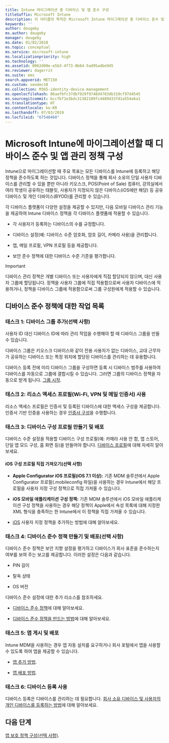 ```yaml
---
title: Intune 마이그레이션 중 디바이스 및 앱 준수 구성
titleSuffix: Microsoft Intune
description: 이 아티클의 목적은 Microsoft Intune 마이그레이션 중 디바이스 준수 및 앱 관리 정책을 구성하는 데 필요한 단계를 제공하는 것입니다.
keywords: ''
author: dougeby
ms.author: dougeby
manager: dougeby
ms.date: 01/02/2018
ms.topic: conceptual
ms.service: microsoft-intune
ms.localizationpriority: high
ms.technology: ''
ms.assetid: 0062d08e-e5b3-4f73-8b64-5ad95adbe945
ms.reviewer: dagerrit
ms.suite: ems
search.appverid: MET150
ms.custom: seodec18
ms.collection: M365-identity-device-management
ms.openlocfilehash: 86aefbfc37db7929f9748d4783db319cf97d4545
ms.sourcegitcommit: bccfbf1e3bdc31382189fc4489d337d1a554e6a1
ms.translationtype: HT
ms.contentlocale: ko-KR
ms.lasthandoff: 07/03/2019
ms.locfileid: "67548460"
---
```

# <a name="configure-device-compliance-and-app-management-policies-when-migrating-to-microsoft-intune"></a>Microsoft Intune에 마이그레이션할 때 디바이스 준수 및 앱 관리 정책 구성

Intune으로 마이그레이션할 때 주요 목표는 모든 디바이스를 Intune에 등록하고 해당 정책을 준수하도록 하는 것입니다. 디바이스 정책을 통해 회사 소유의 단일 사용자 디바이스를 관리할 수 있을 뿐만 아니라 키오스크, POS(Point of Sale) 컴퓨터, 강의실에서 여러 학생이 공유하는 태블릿, 사용자가 지정되지 않은 디바이스(iOS에만 해당) 등 공유 디바이스 및 개인 디바이스(BYOD)를 관리할 수 있습니다.

각 디바이스 플랫폼이 다양한 설정을 제공할 수 있지만, 다음 모바일 디바이스 관리 기능을 제공하여 Intune 디바이스 정책을 각 디바이스 플랫폼에 적용할 수 있습니다.

- 각 사용자가 등록하는 디바이스의 수를 규정합니다.

- 디바이스 설정(예: 디바이스 수준 암호화, 암호 길이, 카메라 사용)을 관리합니다.

- 앱, 메일 프로필, VPN 프로필 등을 제공합니다.

- 보안 준수 정책에 대한 디바이스 수준 기준을 평가합니다.

> [!IMPORTANT]
> 디바이스 관리 정책은 개별 디바이스 또는 사용자에게 직접 할당되지 않으며, 대신 사용자 그룹에 할당됩니다. 정책을 사용자 그룹에 직접 적용함으로써 사용자 디바이스에 적용하거나, 정책을 디바이스 그룹에 적용함으로써 그룹 구성원에게 적용할 수 있습니다.

## <a name="task-list-for-device-compliance-policies"></a>디바이스 준수 정책에 대한 작업 목록

### <a name="task-1-add-device-groups-optional"></a>태스크 1: 디바이스 그룹 추가(선택 사항)

사용자 ID 대신 디바이스 ID에 따라 관리 작업을 수행해야 할 때 디바이스 그룹을 만들 수 있습니다.

디바이스 그룹은 키오스크 디바이스와 같이 전용 사용자가 없는 디바이스, 교대 근무자가 공유하는 디바이스 또는 특정 위치에 할당된 디바이스를 관리하는 데 유용합니다.

디바이스 등록 전에 미리 디바이스 그룹을 구성하면 등록 시 디바이스 범주를 사용하여 디바이스를 자동으로 그룹에 결합시킬 수 있습니다. 그러면 그룹의 디바이스 정책을 자동으로 받게 됩니다. [그룹 시작](groups-get-started.md).

### <a name="task-2-use-resource-access-profiles-wi-fi-vpn-and-email-certificates"></a>태스크 2: 리소스 액세스 프로필(Wi-Fi, VPN 및 메일 인증서) 사용

리소스 액세스 프로필은 인증서 및 등록된 디바이스에 대한 액세스 구성을 제공합니다. 인증서 기반 인증을 사용하는 경우 [인증서 구성](certificates-configure.md)을 수행합니다.

### <a name="task-3-create-and-deploy-device-configuration-profiles"></a>태스크 3: 디바이스 구성 프로필 만들기 및 배포

디바이스 수준 설정을 적용할 디바이스 구성 프로필(예: 카메라 사용 안 함, 앱 스토어, 단일 앱 모드 구성, 홈 화면 등)을 만들어야 합니다. [디바이스 프로필](device-profiles.md)에 대해 자세히 알아보세요.

#### <a name="directly-import-ios-configuration-profiles-optional"></a>iOS 구성 프로필 직접 가져오기(선택 사항)

- **Apple Configurator iOS 프로필(iOS 7.1 이상):** 기존 MDM 솔루션에서 Apple Configurator 프로필(.mobileconfig 파일)을 사용하는 경우 Intune에서 해당 프로필을 사용자 지정 구성 정책으로 직접 가져올 수 있습니다.

- **iOS 모바일 애플리케이션 구성 정책:** 기존 MDM 솔루션에서 iOS 모바일 애플리케이션 구성 정책을 사용하는 경우 해당 정책이 Apple에서 속성 목록에 대해 지정한 XML 형식을 충족하는 한 Intune에서 이 정책을 직접 가져올 수 있습니다.

- [iOS](custom-settings-ios.md) 사용자 지정 정책을 추가하는 방법에 대해 알아보세요.

### <a name="task-4-create-and-deploy-device-compliance-policies-optional"></a>태스크 4: 디바이스 준수 정책 만들기 및 배포(선택 사항)

디바이스 준수 정책은 보안 지향 설정을 평가하고 디바이스가 회사 표준을 준수하는지 여부를 보여 주는 보고를 제공합니다. 이러한 설정은 다음과 같습니다.

- PIN 길이

- 탈옥 상태

- OS 버전

디바이스 준수 설정에 대한 추가 리소스를 참조하세요.

- [디바이스 준수 정책](device-compliance.md)에 대해 알아보세요.

- [디바이스 준수 정책을 만드는 방법](device-compliance-get-started.md)에 대해 알아보세요.

### <a name="task-5-publish-and-deploy-apps"></a>태스크 5: 앱 게시 및 배포

Intune MDM을 사용하는 경우 앱 자동 설치를 요구하거나 회사 포털에서 앱을 사용할 수 있도록 하여 앱을 제공할 수 있습니다.

- [앱 추가 방법](apps-add.md).

- [앱 배포 방법](apps-deploy.md).

### <a name="task-6-enable-device-enrollment"></a>태스크 6: 디바이스 등록 사용

디바이스 등록은 디바이스를 관리하는 데 필요합니다. [회사 소유 디바이스 및 사용자의 개인 디바이스를 등록하는 방법](device-enrollment.md)에 대해 알아보세요.

## <a name="next-steps"></a>다음 단계

[앱 보호 정책 구성(선택 사항)](migration-guide-app-protection-policies.md).
